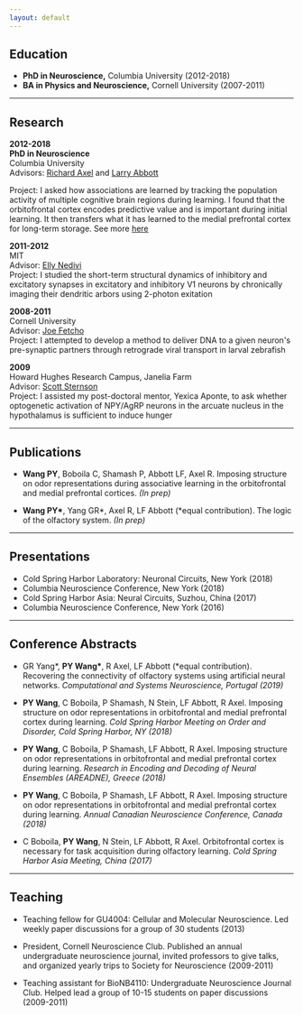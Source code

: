```yaml
---
layout: default
---
```


## Education

* **PhD in Neuroscience,** Columbia University (2012-2018)
* **BA in Physics and Neuroscience,** Cornell University (2007-2011)

___
## Research

__2012-2018__<br/>
__PhD in Neuroscience__<br/>
Columbia University<br/>
Advisors:
[Richard Axel](https://zuckermaninstitute.columbia.edu/richard-axel-md) and
[Larry Abbott](https://zuckermaninstitute.columbia.edu/larry-f-abbott-phd)

Project: I asked how associations are learned by tracking the population activity of multiple cognitive brain regions during learning. I found that the orbitofrontal cortex encodes predictive value and is important during initial learning. It then transfers what it has learned to the medial prefrontal cortex for long-term storage. See more [here](/project.md)

__2011-2012__<br/>
MIT<br/>
Advisor: [Elly Nedivi](https://nedivilab.mit.edu/) <br/>
Project: I studied the short-term structural dynamics of inhibitory and excitatory synapses in excitatory and inhibitory V1 neurons by chronically imaging their dendritic arbors using 2-photon exitation

__2008-2011__<br/>
Cornell University<br/>
Advisor: [Joe Fetcho](http://pages.nbb.cornell.edu/neurobio/Fetcho/)<br/>
Project: I attempted to develop a method to deliver DNA to a given neuron's pre-synaptic partners through retrograde viral transport in larval zebrafish

__2009__<br/>
Howard Hughes Research Campus, Janelia Farm<br/>
Advisor: [Scott Sternson](https://www.janelia.org/lab/sternson-lab)<br/>
Project: I assisted my post-doctoral mentor, Yexica Aponte, to ask whether optogenetic activation of NPY/AgRP neurons in the arcuate nucleus in the hypothalamus is sufficient to induce hunger

___
## Publications

* **Wang PY**, Boboila C, Shamash P, Abbott LF, Axel R. Imposing structure on odor representations during associative learning in the orbitofrontal and medial prefrontal cortices. *(In prep)*

* **Wang PY\***, Yang GR\*, Axel R, LF Abbott (\*equal contribution). The logic of the olfactory system. *(In prep)*

___
## Presentations

* Cold Spring Harbor Laboratory: Neuronal Circuits, New York (2018)
* Columbia Neuroscience Conference, New York (2018)
* Cold Spring Harbor Asia: Neural Circuits, Suzhou, China (2017)
* Columbia Neuroscience Conference, New York (2016)

___
## Conference Abstracts

* GR Yang\*, **PY Wang\***, R Axel, LF Abbott (\*equal contribution). Recovering the connectivity of olfactory systems using artificial neural networks. *Computational and Systems Neuroscience, Portugal (2019)*

* **PY Wang**, C Boboila, P Shamash, N Stein, LF Abbott, R Axel. Imposing structure on odor representations in orbitofrontal and medial prefrontal cortex during learning. *Cold Spring Harbor Meeting on Order and Disorder, Cold Spring Harbor, NY (2018)*

* **PY Wang**, C Boboila, P Shamash, LF Abbott, R Axel. Imposing structure on odor representations in orbitofrontal and medial prefrontal cortex during learning. *Research in Encoding and Decoding of Neural Ensembles (AREADNE), Greece (2018)*

* **PY Wang**, C Boboila, P Shamash, LF Abbott, R Axel. Imposing structure on odor representations in orbitofrontal and medial prefrontal cortex during learning. *Annual Canadian Neuroscience Conference, Canada (2018)*

* C Boboila, **PY Wang**, N Stein, LF Abbott, R Axel. Orbitofrontal cortex is necessary for task acquisition during olfactory learning. *Cold Spring Harbor Asia Meeting, China (2017)*

___
## Teaching

* Teaching fellow for GU4004: Cellular and Molecular Neuroscience. Led weekly paper discussions for a group of 30 students (2013)

* President, Cornell Neuroscience Club. Published an annual undergraduate neuroscience journal, invited professors to give talks, and organized yearly trips to Society for Neuroscience (2009-2011)

* Teaching assistant for BioNB4110: Undergraduate Neuroscience Journal Club. Helped lead a group of 10-15 students on paper discussions (2009-2011)
